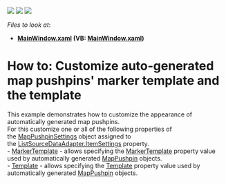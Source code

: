 <!-- default badges list -->
![](https://img.shields.io/endpoint?url=https://codecentral.devexpress.com/api/v1/VersionRange/128571363/21.1.5%2B)
[![](https://img.shields.io/badge/Open_in_DevExpress_Support_Center-FF7200?style=flat-square&logo=DevExpress&logoColor=white)](https://supportcenter.devexpress.com/ticket/details/T213880)
[![](https://img.shields.io/badge/📖_How_to_use_DevExpress_Examples-e9f6fc?style=flat-square)](https://docs.devexpress.com/GeneralInformation/403183)
<!-- default badges end -->
<!-- default file list -->
*Files to look at*:

* **[MainWindow.xaml](./CS/MapPushpinSettings_Example/MainWindow.xaml) (VB: [MainWindow.xaml](./VB/MapPushpinSettings_Example/MainWindow.xaml))**
<!-- default file list end -->
# How to: Customize auto-generated map pushpins' marker template and the template


This example demonstrates how to customize the appearance of automatically generated map pushpins.<br />For this customize one or all of the following properties of the <a href="https://documentation.devexpress.com/#wpf/clsDevExpressXpfMapMapPushpinSettingstopic">MapPushpinSettings</a> object assigned to the <a href="https://documentation.devexpress.com/#WPF/DevExpressXpfMapListSourceDataAdapter_ItemSettingstopic">ListSourceDataAdapter.ItemSettings</a> property.<br />- <a href="https://documentation.devexpress.com/#wpf/DevExpressXpfMapMapPushpinSettings_MarkerTemplatetopic">MarkerTemplate</a> - allows specifying the <a href="https://documentation.devexpress.com/#wpf/DevExpressXpfMapMapPushpin_MarkerTemplatetopic">MarkerTemplate</a> property value used by automatically generated <a href="https://documentation.devexpress.com/#wpf/DevExpressXpfMapMapPushpinMembersTopicAll">MapPushpin</a> objects.<br />- <a href="https://documentation.devexpress.com/#wpf/DevExpressXpfMapMapPushpinSettings_Templatetopic">Template</a> - allows specifying the <a href="https://documentation.devexpress.com/#wpf/DevExpressXpfMapMapPushpin_Templatetopic">Template</a> property value used by automatically generated <a href="https://documentation.devexpress.com/#wpf/DevExpressXpfMapMapPushpinMembersTopicAll">MapPushpin</a> objects.

<br/>


